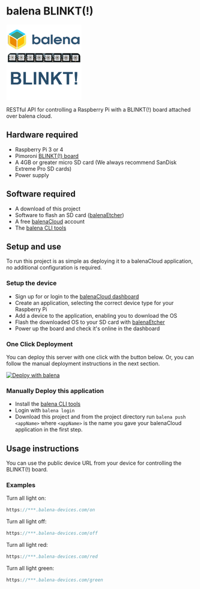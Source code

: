 # balena BLINKT(!)

![balena BLINKT!](logo.png)

RESTful API for controlling a Raspberry Pi with a BLINKT(!) board attached over balena cloud.

## Hardware required

* Raspberry Pi 3 or 4
* Pimoroni [BLINKT(!) board](https://shop.pimoroni.com/products/blinkt)
* A 4GB or greater micro SD card (We always recommend SanDisk Extreme Pro SD cards)
* Power supply

## Software required

* A download of this project
* Software to flash an SD card ([balenaEtcher](https://balena.io/etcher))
* A free [balenaCloud](https://balena.io/cloud) account
* The [balena CLI tools](https://github.com/balena-io/balena-cli/blob/master/INSTALL.md)

## Setup and use

To run this project is as simple as deploying it to a balenaCloud application, no additional configuration is required.

### Setup the device

* Sign up for or login to the [balenaCloud dashboard](https://dashboard.balena-cloud.com)
* Create an application, selecting the correct device type for your Raspberry Pi
* Add a device to the application, enabling you to download the OS
* Flash the downloaded OS to your SD card with [balenaEtcher](https://balena.io/etcher)
* Power up the board and check it's online in the dashboard

### One Click Deployment

You can deploy this server with one click with the button below. Or, you can follow the manual deployment instructions in the next section.

[![Deploy with balena](https://balena.io/deploy.svg)](https://dashboard.balena-cloud.com/deploy?repoUrl=https://github.com/cniweb/balena-python-blinkt.git)

### Manually Deploy this application

* Install the [balena CLI tools](https://github.com/balena-io/balena-cli/blob/master/INSTALL.md)
* Login with `balena login`
* Download this project and from the project directory run `balena push <appName>` where `<appName>` is the name you gave your balenaCloud application in the first step.

## Usage instructions

You can use the public device URL from your device for controlling the BLINKT(!) board.

### Examples

Turn all light on:

```javascript
https://***.balena-devices.com/on
```

Turn all light off:

```javascript
https://***.balena-devices.com/off
```

Turn all light red:

```javascript
https://***.balena-devices.com/red
```

Turn all light green:

```javascript
https://***.balena-devices.com/green
```
